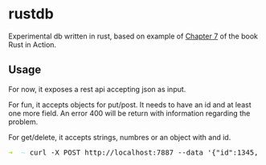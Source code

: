 # rustdb
Experimental db written in rust, based on example of [Chapter 7](https://livebook.manning.com/book/rust-in-action/chapter-7/) of the book Rust in Action.

## Usage
For now, it exposes a rest api accepting json as input.

For fun, it accepts objects for put/post. It needs to have an id and at least one more field. An error 400 will be return with information regarding the problem.

For get/delete, it accepts strings, numbres or an object with and id.

<pre><font color="#A6E22E"><b>➜  </b></font><font color="#A1EFE4"><b>~</b></font> curl -X POST http://localhost:7887 --data &apos;{&quot;id&quot;:1345, &quot;data&quot;: 123}&apos;
</pre>
